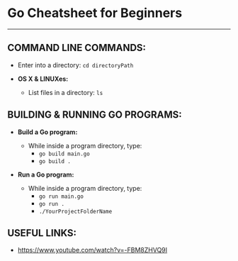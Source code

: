 # Go Cheatsheet for Beginners

---

## COMMAND LINE COMMANDS:

* Enter into a directory: `cd directoryPath`

* **OS X & LINUXes:**

    * List files in a directory: `ls`

## BUILDING & RUNNING GO PROGRAMS:

* **Build a Go program:**

    * While inside a program directory, type:
        * `go build main.go`
        * `go build .`

* **Run a Go program:**

    * While inside a program directory, type:
        * `go run main.go`
        * `go run .`
        * `./YourProjectFolderName`


## USEFUL LINKS:
- https://www.youtube.com/watch?v=-FBM8ZHVQ9I
